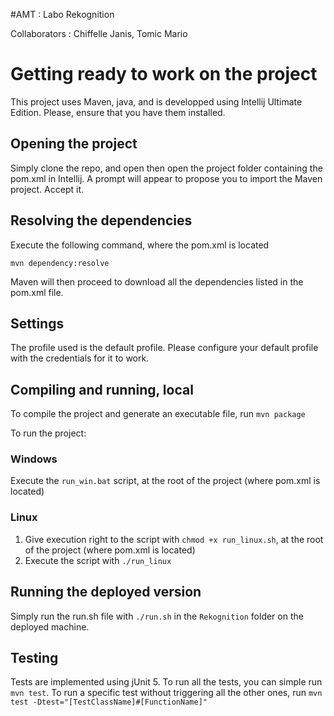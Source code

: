 #AMT : Labo Rekognition

Collaborators : Chiffelle Janis, Tomic Mario

# Getting ready to work on the project

This project uses Maven, java, and is developped using Intellij Ultimate Edition. Please, ensure that you have them installed.

## Opening the project

Simply clone the repo, and open then open the project folder containing the pom.xml in Intellij. A prompt will appear to propose you to import the Maven project. Accept it.

## Resolving the dependencies

Execute the following command, where the pom.xml is located

`mvn dependency:resolve`

Maven will then proceed to download all the dependencies listed in the pom.xml file. 

## Settings

The profile used is the default profile. Please configure your default profile with the credentials for it to work.

## Compiling and running, local

To compile the project and generate an executable file, run `mvn package` 

To run the project:

### Windows

Execute the `run_win.bat` script, at the root of the project (where pom.xml is located)

### Linux

1. Give execution right to the script with `chmod +x run_linux.sh`, at the root of the project (where pom.xml is located)
2. Execute the script with `./run_linux` 

## Running the deployed version

Simply run the run.sh file with `./run.sh` in the `Rekognition` folder on the deployed machine. 

## Testing

Tests are implemented using jUnit 5. To run all the tests, you can simple run `mvn test`.
To run a specific test without triggering all the other ones, run `mvn test -Dtest="[TestClassName]#[FunctionName]"`
